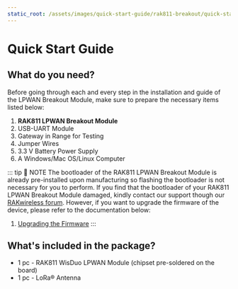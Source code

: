 ```yaml
---
static_root: /assets/images/quick-start-guide/rak811-breakout/quick-start-guide
---
```


# Quick Start Guide

<rk-img
  :src="`${$frontmatter.static_root}/dzsrvm2eaasyt3shktdh.png`"
  width="35%"
  figure-number="1"
  caption="RAK811 LPWAN Breakout Module"
/>

## What do you need?

Before going through each and every step in the installation and guide of the LPWAN Breakout Module, make sure to prepare the necessary items listed below:

1. **RAK811 LPWAN Breakout Module**
2. USB-UART Module
3. Gateway in Range for Testing
4. Jumper Wires
5. 3.3 V Battery Power Supply
6. A Windows/Mac OS/Linux Computer

<rk-btn
  src="https://store.rakwireless.com/collections/lora-modules/products/rak811-wisduo-lora-module"
  label="Buy a RAK811 LPWAN Breakout Module"
  _blank
/>

::: tip 📝 NOTE
The bootloader of the RAK811 LPWAN Breakout Module is already pre-installed upon manufacturing so flashing the bootloader is not necessary for you to perform. If you find that the bootloader of your RAK811 LPWAN Breakout Module damaged, kindly contact our support though our [RAKwireless forum](https://forum.rakwireless.com/). However, if you want to upgrade the firmware of the device, please refer to the documentation below:

1. [Upgrading the Firmware](upgrading-the-firmware.html)
   :::

## What's included in the package?

- 1 pc - RAK811 WisDuo LPWAN Module (chipset pre-soldered on the board)
- 1 pc - LoRa® Antenna
